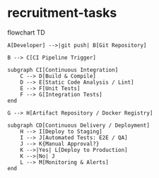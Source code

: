 # recruitment-tasks

flowchart TD

    A[Developer] -->|git push| B[Git Repository]

    B --> C[CI Pipeline Trigger]

    subgraph CI[Continuous Integration]
        C --> D[Build & Compile]
        D --> E[Static Code Analysis / Lint]
        E --> F[Unit Tests]
        F --> G[Integration Tests]
    end

    G --> H[Artifact Repository / Docker Registry]

    subgraph CD[Continuous Delivery / Deployment]
        H --> I[Deploy to Staging]
        I --> J[Automated Tests: E2E / QA]
        J --> K{Manual Approval?}
        K -->|Yes| L[Deploy to Production]
        K -->|No| J
        L --> M[Monitoring & Alerts]
    end
